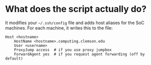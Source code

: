 # What does the script actually do?

It modifies your `~/.ssh/config` file and adds host aliases for the SoC
machines. For each machine, it writes this to the file:

```sshconfig
Host <hostname>
    HostName <hostname>.computing.clemson.edu
    User <username>
    ProxyJump access  # if you use proxy jumpbox
    ForwardAgent yes  # if you request agent forwarding (off by default)
```
